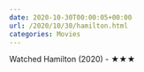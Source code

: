 ```yaml
---
date: 2020-10-30T00:00:05+00:00
url: /2020/10/30/hamilton.html
categories: Movies
---
```

Watched Hamilton (2020) - ★★★




